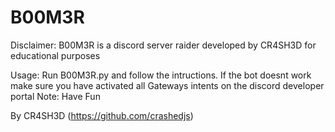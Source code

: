 # B00M3R
Disclaimer: B00M3R is a discord server raider developed by CR4SH3D for educational purposes

Usage: Run B00M3R.py and follow the intructions. If the bot doesnt work make sure you have activated all Gateways intents on the discord developer portal
Note: Have Fun 

By CR4SH3D (https://github.com/crashedjs)
